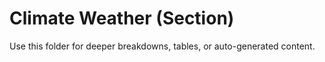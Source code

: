 # Climate Weather (Section)

Use this folder for deeper breakdowns, tables, or auto-generated content.

